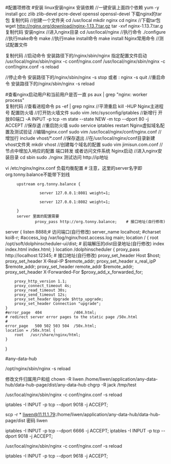#配置项修改
#安装
linux安装nginx
安装依赖
//一键安装上面四个依赖
yum -y install gcc zlib zlib-devel pcre-devel openssl openssl-devel
下载nginx的tar包
复制代码
//创建一个文件夹
cd /usr/local
mkdir nginx
cd nginx
//下载tar包
wget http://nginx.org/download/nginx-1.13.7.tar.gz
tar -xvf nginx-1.13.7.tar.g
复制代码
安装nginx
//进入nginx目录
cd /usr/local/nginx
//执行命令
./configure
//执行make命令
make
//执行make install命令
make install
Nginx常用命令
//测试配置文件

复制代码
//启动命令
安装路径下的/nginx/sbin/nginx
指定配置文件启动
/usr/local/nginx/sbin/nginx -c conf/nginx.conf
/usr/local/nginx/sbin/nginx -c conf/nginx.conf -s reload

//停止命令
安装路径下的/nginx/sbin/nginx -s stop
或者 : nginx -s quit
//重启命令
安装路径下的/nginx/sbin/nginx -s reload

#查看nginx启动用户和当前用户是否一直
ps aux | grep "nginx: worker process"   
复制代码
//查看进程命令
ps -ef | grep nginx
//平滑重启
kill -HUP Nginx主进程号
配置防火墙
//打开防火墙文件
sudo vim /etc/sysconfig/iptables
//新增行  开放80端口
-A INPUT -p tcp -m state --state NEW -m tcp --dport 80 -j ACCEPT
//保存退
//重启防火墙
sudo service iptables restart
Nginx虚拟域名配置及测试验证
//编辑nginx.conf
sudo vim /usr/local/nginx/conf/nginx.conf
//增加行 
include vhost/*.conf
//保存退出
//在/usr/local/nginx/conf目录新建vhost文件夹
mkdir vhost
//创建每个域名的配置
sudo vim jimisun.com.conf
//节点中增加入响应的配置 端口转发  或者访问文件系统
Nginx启动
//进入nginx安装目录
cd sbin
sudo ./nginx
测试访问
http://ip地址





vi /etc/nginx/nginx.conf
        负载均衡配置
         # 注意，这里的server名字即org.tonny.balance不能带下划线

         upstream org.tonny.balance {

                   server 127.0.0.1:8081 weight=1;

                   server 127.0.0.1:8082 weight=1;

         }
         server 里面的配置需要
                 proxy_pass http://org.tonny.balance;    # 接口地址(自行修改)





server {
    listen       8888;# 访问端口(自行修改)
    server_name  localhost;
    #charset koi8-r;
    #access_log  /var/log/nginx/host.access.log  main;
    location / {
        root   /opt/soft/dolphinscheduler-ui/dist;      # 前端解压的dist目录地址(自行修改)
        index  index.html index.html;
    }
    location /dolphinscheduler {
        proxy_pass http://localhost:12345;    # 接口地址(自行修改)
        proxy_set_header Host $host;
        proxy_set_header X-Real-IP $remote_addr;
        proxy_set_header x_real_ipP $remote_addr;
        proxy_set_header remote_addr $remote_addr;
        proxy_set_header X-Forwarded-For $proxy_add_x_forwarded_for;

        proxy_http_version 1.1;
        proxy_connect_timeout 4s;
        proxy_read_timeout 30s;
        proxy_send_timeout 12s;
        proxy_set_header Upgrade $http_upgrade;
        proxy_set_header Connection "upgrade";
    }
    #error_page  404              /404.html;
    # redirect server error pages to the static page /50x.html
    #
    error_page   500 502 503 504  /50x.html;
    location = /50x.html {
        root   /usr/share/nginx/html;
    }
}


#any-data-hub

/opt/nginx/sbin/nginx -s reload 


修改文件归属用户和组
chown -R liwen /home/liwen/application/any-data-hub/data-hub-page/dist/any-data-hub
chgrp -R jack /tmp/test

/usr/local/nginx/sbin/nginx -c conf/nginx.conf -s reload


iptables -I INPUT -p tcp --dport 9018 -j ACCEPT;

scp  -r * liwen@11.11.1.79:/home/liwen/application/any-data-hub/data-hub-page/dist  密码 liwen

iptables -I INPUT -p tcp --dport 6666 -j ACCEPT;
iptables -I INPUT -p tcp --dport 9018 -j ACCEPT;


/usr/local/nginx/sbin/nginx -c conf/nginx.conf -s reload

iptables -I INPUT -p tcp --dport 9618 -j ACCEPT;



